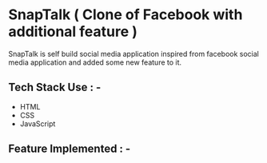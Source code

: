 # SnapTalk ( Clone of Facebook with additional feature )

<p>SnapTalk is self build social media application inspired from facebook social media application and added some new feature to it. </p>















## Tech Stack Use : -

  - HTML
  - CSS
  - JavaScript
  
## Feature Implemented : -


